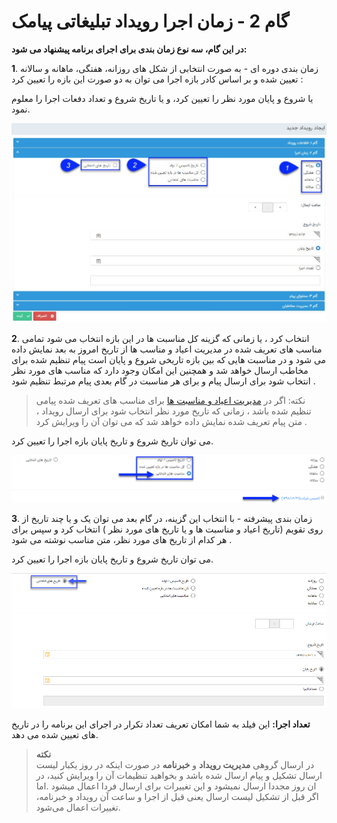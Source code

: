 # گام 2 -  زمان اجرا رویداد تبلیغاتی پیامک 

**در این گام، سه نوع زمان بندی برای اجرای برنامه پیشنهاد می شود:**

**1**. زمان بندی دوره ای - به صورت انتخابی از شکل های روزانه، هفتگی، ماهانه و سالانه تعیین شده و بر اساس کادر بازه اجرا می توان به دو صورت این بازه را تعیین کرد :

یا شروع و پایان مورد نظر را تعیین کرد، و یا تاریخ شروع و تعداد دفعات اجرا را معلوم نمود.

![](advertising-sendingeventsms-secondstep.jpg)

**2**. انتخاب کرد ، یا زمانی که گزینه کل مناسبت ها در این بازه انتخاب می شود تمامی مناسب های تعریف شده در مدیریت اعیاد و مناسب ها از تاریخ امروز به بعد نمایش داده می شود و در مناسبت هایی که بین بازه تاریخی شروع و پایان است پیام تنظیم شده برای مخاطب ارسال خواهد شد و همچنین این امکان وجود دارد که مناسب های مورد نظر انتخاب شود برای ارسال پیام و برای هر مناسبت در گام بعدی پیام مرتبط تنظیم شود .

> نکته: اگر در [مدیریت اعیاد و مناسبت ها](https://github.com/1stco/PayamGostarDocs/blob/master/help%202.5.4/Basic-Information/Holiday-management-and-occasions/Holiday-management-and-occasions.md) برای مناسب های تعریف شده پیامی تنظیم شده باشد ، زمانی که تاریخ مورد نظر انتخاب شود برای ارسال رویداد ، متن پیام تعریف شده نمایش داده خواهد شد که می توان آن را ویرایش کرد .

می توان تاریخ شروع و تاریخ پایان بازه اجرا را تعیین کرد.

 
![](advertising-sendingeventsms-secondstep-selectingtime.png)


**3**. زمان بندی پیشرفته - با انتخاب این گزینه، در گام بعد  می توان یک و یا چند تاریخ از روی تقویم  (تاریخ اعیاد و مناسبت ها و یا تاریخ های مورد نظر ) انتخاب کرد  و سپس برای هر کدام از تاریخ های مورد نظر، متن مناسب نوشته می شود .

می توان تاریخ شروع و تاریخ پایان بازه اجرا را تعیین کرد.

![](advertising-sendingeventsms-secondstep-selectingtime2.png)

**تعداد اجرا:** این فیلد به شما امکان تعریف تعداد تکرار در اجرای این برنامه را در تاریخ های تعیین شده می دهد.

> **نکته**<br>
>  در ارسال گروهی **مدیریت رویداد** و **خبرنامه** در صورت اینکه در روز یکبار لیست ارسال تشکیل و پیام ارسال شده باشد و بخواهید تنظیمات آن را ویرایش کنید، در ان روز مجددا ارسال نمیشود و این تغییرات برای ارسال فردا اعمال میشود .اما اگر قبل از تشکیل لیست ارسال یعنی قبل از اجرا و ساعت آن رویداد و خبرنامه، تغییرات اعمال می‌شود.



